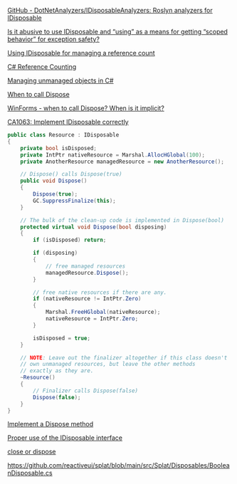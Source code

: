 [GitHub - DotNetAnalyzers/IDisposableAnalyzers: Roslyn analyzers for IDisposable](https://github.com/DotNetAnalyzers/IDisposableAnalyzers)

[Is it abusive to use IDisposable and “using” as a means for getting “scoped behavior” for exception safety?](https://stackoverflow.com/questions/2101524/is-it-abusive-to-use-idisposable-and-using-as-a-means-for-getting-scoped-beha)

[Using IDisposable for managing a reference count](https://stackoverflow.com/questions/25827668/using-idisposable-for-managing-a-reference-count)

[C# Reference Counting](https://stackoverflow.com/questions/35005219/c-sharp-reference-counting)

[Managing unmanaged objects in C#](https://medium.com/ingeniouslysimple/managing-unmanaged-objects-in-c-6c69968c60eb)

[When to call Dispose](https://blogs.msdn.microsoft.com/kimhamil/2008/11/06/when-to-call-dispose/)

[WinForms - when to call Dispose? When is it implicit?](https://stackoverflow.com/questions/22846663/winforms-when-to-call-dispose-when-is-it-implicit)

[CA1063: Implement IDisposable correctly](https://docs.microsoft.com/en-us/dotnet/fundamentals/code-analysis/quality-rules/ca1063)

```csharp
public class Resource : IDisposable
{
    private bool isDisposed;
    private IntPtr nativeResource = Marshal.AllocHGlobal(100);
    private AnotherResource managedResource = new AnotherResource();

    // Dispose() calls Dispose(true)
    public void Dispose()
    {
        Dispose(true);
        GC.SuppressFinalize(this);
    }

    // The bulk of the clean-up code is implemented in Dispose(bool)
    protected virtual void Dispose(bool disposing)
    {
        if (isDisposed) return;

        if (disposing)
        {
            // free managed resources
            managedResource.Dispose();
        }

        // free native resources if there are any.
        if (nativeResource != IntPtr.Zero)
        {
            Marshal.FreeHGlobal(nativeResource);
            nativeResource = IntPtr.Zero;
        }

        isDisposed = true;
    }

    // NOTE: Leave out the finalizer altogether if this class doesn't
    // own unmanaged resources, but leave the other methods
    // exactly as they are.
    ~Resource()
    {
        // Finalizer calls Dispose(false)
        Dispose(false);
    }
}
```

[Implement a Dispose method](https://docs.microsoft.com/en-us/dotnet/standard/garbage-collection/implementing-dispose)

[Proper use of the IDisposable interface](https://stackoverflow.com/questions/538060/proper-use-of-the-idisposable-interface)

[close or dispose](https://stackoverflow.com/questions/4153595/close-or-dispose)

https://github.com/reactiveui/splat/blob/main/src/Splat/Disposables/BooleanDisposable.cs
